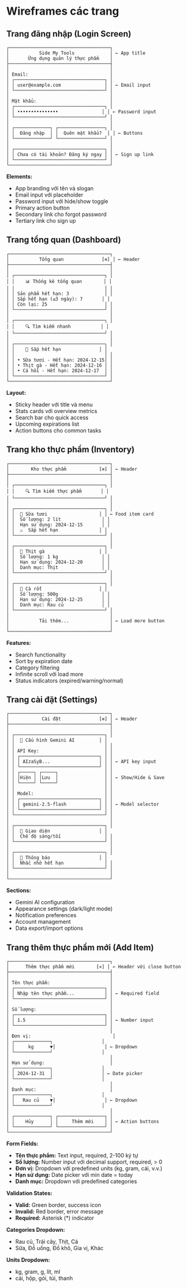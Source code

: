 # Wireframes các trang

## Trang đăng nhập (Login Screen)

```
┌─────────────────────────────────────┐
│           Side My Tools             │ ← App title
│       Ứng dụng quản lý thực phẩm    │
├─────────────────────────────────────┤
│                                     │
│ Email:                              │
│ ┌─────────────────────────────────┐ │
│ │ user@example.com                │ │ ← Email input
│ └─────────────────────────────────┘ │
│                                     │
│ Mật khẩu:                           │
│ ┌─────────────────────────────────┐ │
│ │ •••••••••••••••                │ │ ← Password input
│ └─────────────────────────────────┘ │
│                                     │
│ ┌─────────────┐ ┌─────────────────┐ │
│ │  Đăng nhập  │ │  Quên mật khẩu?  │ │ ← Buttons
│ └─────────────┘ └─────────────────┘ │
│                                     │
│ ┌─────────────────────────────────┐ │
│ │ Chưa có tài khoản? Đăng ký ngay │ │ ← Sign up link
│ └─────────────────────────────────┘ │
└─────────────────────────────────────┘
```

**Elements:**
- App branding với tên và slogan
- Email input với placeholder
- Password input với hide/show toggle
- Primary action button
- Secondary link cho forgot password
- Tertiary link cho sign up

## Trang tổng quan (Dashboard)

```
┌─────────────────────────────────────┐
│           Tổng quan              [≡] │ ← Header
├─────────────────────────────────────┤
│                                     │
│ ┌─────────────────────────────────┐ │
│ │    📊 Thống kê tổng quan        │ │
│ │                                 │ │
│ │ Sản phẩm hết hạn: 3             │ │
│ │ Sắp hết hạn (≤3 ngày): 7       │ │
│ │ Còn lại: 25                     │ │
│ └─────────────────────────────────┘ │
│                                     │
│ ┌─────────────────────────────────┐ │
│ │    🔍 Tìm kiếm nhanh           │ │
│ └─────────────────────────────────┘ │
│                                     │
│ ┌─────────────────────────────────┐ │
│ │    📅 Sắp hết hạn              │ │
│ │                                 │ │
│ │ • Sữa tươi - Hết hạn: 2024-12-15│ │
│ │ • Thịt gà - Hết hạn: 2024-12-16 │ │
│ │ • Cá hồi - Hết hạn: 2024-12-17  │ │
│ └─────────────────────────────────┘ │
└─────────────────────────────────────┘
```

**Layout:**
- Sticky header với title và menu
- Stats cards với overview metrics
- Search bar cho quick access
- Upcoming expirations list
- Action buttons cho common tasks

## Trang kho thực phẩm (Inventory)

```
┌─────────────────────────────────────┐
│        Kho thực phẩm            [≡] │ ← Header
├─────────────────────────────────────┤
│                                     │
│ ┌─────────────────────────────────┐ │
│ │    🔍 Tìm kiếm thực phẩm       │ │
│ └─────────────────────────────────┘ │
│                                     │
│ ┌─────────────────────────────────┐ │
│ │  🥛 Sữa tươi                   │ │ ← Food item card
│ │  Số lượng: 2 lít               │ │
│ │  Hạn sử dụng: 2024-12-15       │ │
│ │  ⚠️  Sắp hết hạn               │ │
│ └─────────────────────────────────┘ │
│                                     │
│ ┌─────────────────────────────────┐ │
│ │  🍗 Thịt gà                    │ │
│ │  Số lượng: 1 kg                │ │
│ │  Hạn sử dụng: 2024-12-20       │ │
│ │  Danh mục: Thịt                │ │
│ └─────────────────────────────────┘ │
│                                     │
│ ┌─────────────────────────────────┐ │
│ │  🥕 Cà rốt                     │ │
│ │  Số lượng: 500g                │ │
│ │  Hạn sử dụng: 2024-12-25       │ │
│ │  Danh mục: Rau củ              │ │
│ └─────────────────────────────────┘ │
│                                     │
│           Tải thêm...               │ ← Load more button
│                                     │
└─────────────────────────────────────┘
```

**Features:**
- Search functionality
- Sort by expiration date
- Category filtering
- Infinite scroll với load more
- Status indicators (expired/warning/normal)

## Trang cài đặt (Settings)

```
┌─────────────────────────────────────┐
│            Cài đặt              [≡] │ ← Header
├─────────────────────────────────────┤
│                                     │
│ ┌─────────────────────────────────┐ │
│ │  🔑 Cấu hình Gemini AI         │ │
│ │                                 │ │
│ │ API Key:                        │ │
│ │ ┌─────────────────────────────┐ │ │
│ │ │ AIzaSyB...                  │ │ │ ← API key input
│ │ └─────────────────────────────┘ │ │
│ │ ┌─────┐ ┌─────┐                 │ │
│ │ │Hiện │ │Lưu  │                 │ │ ← Show/Hide & Save
│ │ └─────┘ └─────┘                 │ │
│ │                                 │ │
│ │ Model:                          │ │
│ │ ┌─────────────────────────────┐ │ │
│ │ │ gemini-2.5-flash            │ │ │ ← Model selector
│ │ └─────────────────────────────┘ │ │
│ └─────────────────────────────────┘ │
│                                     │
│ ┌─────────────────────────────────┐ │
│ │  🎨 Giao diện                  │ │
│ │  Chế độ sáng/tối                │ │
│ └─────────────────────────────────┘ │
│                                     │
│ ┌─────────────────────────────────┐ │
│ │  🔔 Thông báo                  │ │
│ │  Nhắc nhở hết hạn               │ │
│ └─────────────────────────────────┘ │
│                                     │
└─────────────────────────────────────┘
```

**Sections:**
- Gemini AI configuration
- Appearance settings (dark/light mode)
- Notification preferences
- Account management
- Data export/import options

## Trang thêm thực phẩm mới (Add Item)

```
┌─────────────────────────────────────┐
│      Thêm thực phẩm mới        [✕] │ ← Header với close button
├─────────────────────────────────────┤
│                                     │
│ Tên thực phẩm:                      │
│ ┌─────────────────────────────────┐ │
│ │ Nhập tên thực phẩm...           │ │ ← Required field
│ └─────────────────────────────────┘ │
│                                     │
│ Số lượng:                           │
│ ┌─────────────────────────────────┐ │
│ │ 1.5                             │ │ ← Number input
│ └─────────────────────────────────┘ │
│                                     │
│ Đơn vị:                              │
│ ┌─────────────┐                  │
│ │     kg      ▼│                  │ ← Dropdown
│ └─────────────┘                  │
│                                     │
│ Hạn sử dụng:                        │
│ ┌─────────────┐                  │
│ │ 2024-12-31  │                  │ ← Date picker
│ └─────────────┘                  │
│                                     │
│ Danh mục:                           │
│ ┌─────────────┐                  │
│ │   Rau củ    ▼│                  │ ← Dropdown
│ └─────────────┘                  │
│                                     │
│ ┌─────────────┐ ┌─────────────────┐ │
│ │    Hủy      │ │     Thêm mới    │ │ ← Action buttons
│ └─────────────┘ └─────────────────┘ │
└─────────────────────────────────────┘
```

**Form Fields:**
- **Tên thực phẩm:** Text input, required, 2-100 ký tự
- **Số lượng:** Number input với decimal support, required, > 0
- **Đơn vị:** Dropdown với predefined units (kg, gram, cái, v.v.)
- **Hạn sử dụng:** Date picker với min date = today
- **Danh mục:** Dropdown với predefined categories

**Validation States:**
- **Valid:** Green border, success icon
- **Invalid:** Red border, error message
- **Required:** Asterisk (*) indicator

**Categories Dropdown:**
- Rau củ, Trái cây, Thịt, Cá
- Sữa, Đồ uống, Đồ khô, Gia vị, Khác

**Units Dropdown:**
- kg, gram, g, lít, ml
- cái, hộp, gói, túi, thanh